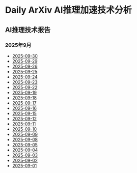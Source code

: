 ﻿# Daily ArXiv AI推理加速技术分析

## AI推理技术报告

### 2025年9月

<!-- REPORTS_START_2025_09 -->
- [2025-09-30](2025-09/09-30/ai_inference_report_20251015_203036.md)
- [2025-09-29](2025-09/09-29/ai_inference_report_20251015_194432.md)
- [2025-09-26](2025-09/09-26/ai_inference_report_20251015_185054.md)
- [2025-09-25](2025-09/09-25/ai_inference_report_20251015_154359.md)
- [2025-09-24](2025-09/09-24/ai_inference_report_20251015_141918.md)
- [2025-09-23](2025-09/09-23/ai_inference_report_20250928_145358.md)
- [2025-09-22](2025-09/09-22/ai_inference_report_20250928_125457.md)
- [2025-09-19](2025-09/09-19/ai_inference_report_20250924_183354.md)
- [2025-09-18](2025-09/09-18/ai_inference_report_20250924_145934.md)
- [2025-09-17](2025-09/09-17/ai_inference_report_20250924_103551.md)
- [2025-09-16](2025-09/09-16/ai_inference_report_20250924_113149.md)
- [2025-09-15](2025-09/09-15/ai_inference_report_20250923_121645.md)
- [2025-09-12](2025-09/09-12/ai_inference_report_20250916_182813.md)
- [2025-09-11](2025-09/09-11/ai_inference_report_20250916_165216.md)
- [2025-09-10](2025-09/09-10/ai_inference_report_20250916_161002.md)
- [2025-09-09](2025-09/09-09/ai_inference_report_20250911_193134.md)
- [2025-09-08](2025-09/09-08/ai_inference_report_20250910_194357.md)
- [2025-09-05](2025-09/09-05/ai_inference_report_20250910_170502.md)
- [2025-09-04](2025-09/09-04/ai_inference_report_20250910_155645.md)
- [2025-09-03](2025-09/09-03/ai_inference_report_20250910_145831.md)
- [2025-09-02](2025-09/09-02/ai_inference_report_20250905_185045.md)
- [2025-09-01](2025-09/09-01/ai_inference_report_20250904_103049.md)

<!-- REPORTS_END_2025_09 -->
